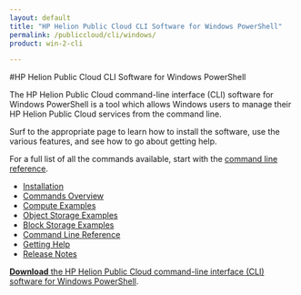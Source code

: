 ```yaml
---
layout: default
title: "HP Helion Public Cloud CLI Software for Windows PowerShell"
permalink: /publiccloud/cli/windows/
product: win-2-cli

---
```

<!--PUBLISHED-->

#HP Helion Public Cloud CLI Software for Windows PowerShell

The HP Helion Public Cloud command-line interface (CLI) software for Windows PowerShell is a tool which allows Windows users to manage their HP Helion Public Cloud services from the command line.

Surf to the appropriate page to learn how to install the software, use the various features, and see how to go about getting help.

For a full list of all the commands available, start with the [command line reference](/publiccloud/cli/windows/reference).

+ [Installation](/publiccloud/cli/windows/installation)
+ [Commands Overview](/publiccloud/cli/windows/commands)
+ [Compute Examples](/publiccloud/cli/windows/compute)
+ [Object Storage Examples](/publiccloud/cli/windows/containers-and-folders)
+ [Block Storage Examples](/publiccloud/cli/windows/block-storage)
+ [Command Line Reference](/publiccloud/cli/windows/reference)
+ [Getting Help](/publiccloud/cli/windows/help)
+ [Release Notes](/publiccloud/cli/windows/release-notes)

[**Download** the HP Helion Public Cloud command-line interface (CLI) software for Windows PowerShell](/file/WinCLI-1.3.5.7.zip). 
